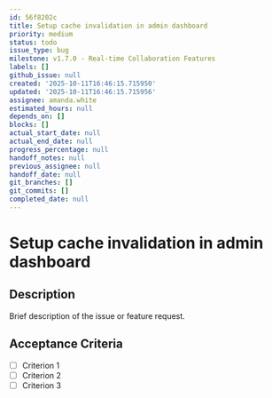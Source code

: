 ```yaml
---
id: 56f8202c
title: Setup cache invalidation in admin dashboard
priority: medium
status: todo
issue_type: bug
milestone: v1.7.0 - Real-time Collaboration Features
labels: []
github_issue: null
created: '2025-10-11T16:46:15.715950'
updated: '2025-10-11T16:46:15.715956'
assignee: amanda.white
estimated_hours: null
depends_on: []
blocks: []
actual_start_date: null
actual_end_date: null
progress_percentage: null
handoff_notes: null
previous_assignee: null
handoff_date: null
git_branches: []
git_commits: []
completed_date: null
---
```


# Setup cache invalidation in admin dashboard

## Description

Brief description of the issue or feature request.

## Acceptance Criteria

- [ ] Criterion 1
- [ ] Criterion 2
- [ ] Criterion 3